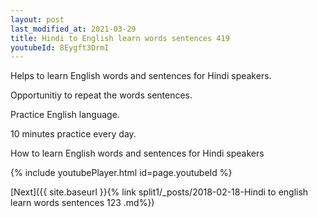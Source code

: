 ```yaml
---
layout: post
last_modified_at: 2021-03-29
title: Hindi to English learn words sentences 419 
youtubeId: 8Eygft3DrmI
---
```

 
 
Helps to learn English words and sentences for Hindi speakers.

Opportunitiy to repeat the words sentences. 

Practice English language. 
 
10 minutes practice every day. 
 
How to learn English words and sentences for Hindi speakers 
 
{% include youtubePlayer.html id=page.youtubeId %}
 
 
[Next]({{ site.baseurl }}{% link  split1/_posts/2018-02-18-Hindi to english learn words sentences 123 .md%})
 
